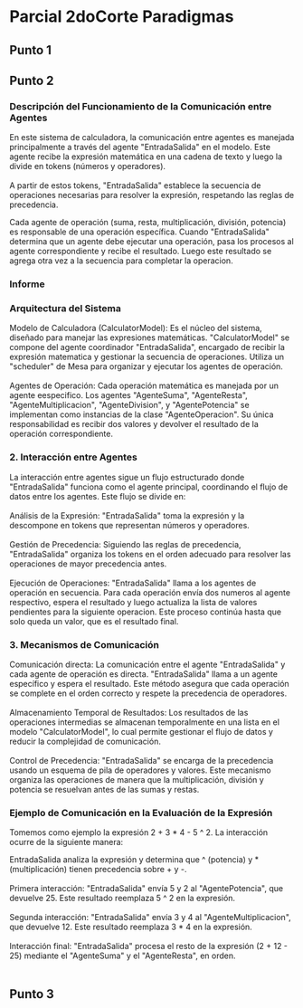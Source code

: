 # Parcial 2doCorte Paradigmas
## Punto 1
## Punto 2
### Descripción del Funcionamiento de la Comunicación entre Agentes
En este sistema de calculadora, la comunicación entre agentes es manejada principalmente a través del agente "EntradaSalida" en el modelo. Este agente recibe la expresión matemática en una cadena de texto y luego la divide en tokens (números y operadores). <br> <br>
A partir de estos tokens, "EntradaSalida" establece la secuencia de operaciones necesarias para resolver la expresión, respetando las reglas de precedencia.

Cada agente de operación (suma, resta, multiplicación, división, potencia) es responsable de una operación específica. Cuando "EntradaSalida" determina que un agente debe ejecutar una operación, pasa los procesos al agente correspondiente y recibe el resultado. Luego este resultado se agrega otra vez a la secuencia para completar la operacion.
### Informe
### Arquitectura del Sistema

Modelo de Calculadora (CalculatorModel): Es el núcleo del sistema, diseñado para manejar las expresiones matemáticas. "CalculatorModel" se compone del agente coordinador "EntradaSalida", encargado de recibir la expresión matematica y gestionar la secuencia de operaciones. Utiliza un "scheduler" de Mesa para organizar y ejecutar los agentes de operación. <br> <br>
    Agentes de Operación: Cada operación matemática es manejada por un agente eespecifico. Los agentes "AgenteSuma", "AgenteResta", "AgenteMultiplicacion", "AgenteDivision", y "AgentePotencia" se implementan como instancias de la clase "AgenteOperacion". Su única responsabilidad es recibir dos valores y devolver el resultado de la operación correspondiente.

### 2. Interacción entre Agentes

La interacción entre agentes sigue un flujo estructurado donde "EntradaSalida" funciona como el agente principal, coordinando el flujo de datos entre los agentes. Este flujo se divide en: <br> <br>
        Análisis de la Expresión: "EntradaSalida" toma la expresión y la descompone en tokens que representan números y operadores. <br> <br>
        Gestión de Precedencia: Siguiendo las reglas de precedencia, "EntradaSalida" organiza los tokens en el orden adecuado para resolver las operaciones de mayor precedencia antes. <br> <br>
        Ejecución de Operaciones: "EntradaSalida" llama a los agentes de operación en secuencia. Para cada operación envía dos numeros al agente respectivo, espera el resultado y luego actualiza la lista de valores pendientes para la siguiente operacion. Este proceso continúa hasta que solo queda un valor, que es el resultado final.

### 3. Mecanismos de Comunicación

Comunicación directa: La comunicación entre el agente "EntradaSalida" y cada agente de operación es directa. "EntradaSalida" llama a un agente específico y espera el resultado. Este método asegura que cada operación se complete en el orden correcto y respete la precedencia de operadores. <br> <br>
    Almacenamiento Temporal de Resultados: Los resultados de las operaciones intermedias se almacenan temporalmente en una lista en el modelo "CalculatorModel", lo cual permite gestionar el flujo de datos y reducir la complejidad de comunicación. <br> <br>
    Control de Precedencia: "EntradaSalida" se encarga de la precedencia usando un esquema de pila de operadores y valores. Este mecanismo organiza las operaciones de manera que la multiplicación, división y potencia se resuelvan antes de las sumas y restas.

### Ejemplo de Comunicación en la Evaluación de la Expresión

Tomemos como ejemplo la expresión 2 + 3 * 4 - 5 ^ 2. La interacción ocurre de la siguiente manera:

EntradaSalida analiza la expresión y determina que ^ (potencia) y * (multiplicación) tienen precedencia sobre + y -.<br> <br>
    Primera interacción:
        "EntradaSalida" envía 5 y 2 al "AgentePotencia", que devuelve 25.
        Este resultado reemplaza 5 ^ 2 en la expresión.<br> <br>
    Segunda interacción:
        "EntradaSalida" envía 3 y 4 al "AgenteMultiplicacion", que devuelve 12.
        Este resultado reemplaza 3 * 4 en la expresión.<br> <br>
    Interacción final:
        "EntradaSalida" procesa el resto de la expresión (2 + 12 - 25) mediante el "AgenteSuma" y el "AgenteResta", en orden.<br> <br>

## Punto 3
